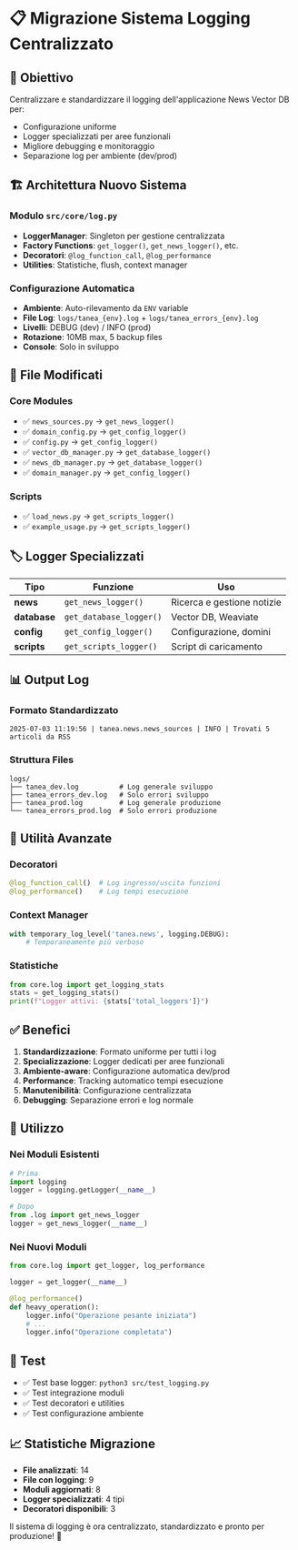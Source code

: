# 📋 Migrazione Sistema Logging Centralizzato

## 🎯 Obiettivo
Centralizzare e standardizzare il logging dell'applicazione News Vector DB per:
- Configurazione uniforme
- Logger specializzati per aree funzionali
- Migliore debugging e monitoraggio
- Separazione log per ambiente (dev/prod)

## 🏗️ Architettura Nuovo Sistema

### Modulo `src/core/log.py`
- **LoggerManager**: Singleton per gestione centralizzata
- **Factory Functions**: `get_logger()`, `get_news_logger()`, etc.
- **Decoratori**: `@log_function_call`, `@log_performance`
- **Utilities**: Statistiche, flush, context manager

### Configurazione Automatica
- **Ambiente**: Auto-rilevamento da `ENV` variable
- **File Log**: `logs/tanea_{env}.log` + `logs/tanea_errors_{env}.log`
- **Livelli**: DEBUG (dev) / INFO (prod)
- **Rotazione**: 10MB max, 5 backup files
- **Console**: Solo in sviluppo

## 📁 File Modificati

### Core Modules
- ✅ `news_sources.py` → `get_news_logger()`
- ✅ `domain_config.py` → `get_config_logger()`
- ✅ `config.py` → `get_config_logger()`
- ✅ `vector_db_manager.py` → `get_database_logger()`
- ✅ `news_db_manager.py` → `get_database_logger()`
- ✅ `domain_manager.py` → `get_config_logger()`

### Scripts
- ✅ `load_news.py` → `get_scripts_logger()`
- ✅ `example_usage.py` → `get_scripts_logger()`

## 🏷️ Logger Specializzati

| Tipo | Funzione | Uso |
|------|----------|-----|
| **news** | `get_news_logger()` | Ricerca e gestione notizie |
| **database** | `get_database_logger()` | Vector DB, Weaviate |
| **config** | `get_config_logger()` | Configurazione, domini |
| **scripts** | `get_scripts_logger()` | Script di caricamento |

## 📊 Output Log

### Formato Standardizzato
```
2025-07-03 11:19:56 | tanea.news.news_sources | INFO | Trovati 5 articoli da RSS
```

### Struttura Files
```
logs/
├── tanea_dev.log          # Log generale sviluppo
├── tanea_errors_dev.log   # Solo errori sviluppo  
├── tanea_prod.log         # Log generale produzione
└── tanea_errors_prod.log  # Solo errori produzione
```

## 🔧 Utilità Avanzate

### Decoratori
```python
@log_function_call()  # Log ingresso/uscita funzioni
@log_performance()    # Log tempi esecuzione
```

### Context Manager
```python
with temporary_log_level('tanea.news', logging.DEBUG):
    # Temporaneamente più verboso
```

### Statistiche
```python
from core.log import get_logging_stats
stats = get_logging_stats()
print(f"Logger attivi: {stats['total_loggers']}")
```

## ✅ Benefici

1. **Standardizzazione**: Formato uniforme per tutti i log
2. **Specializzazione**: Logger dedicati per aree funzionali
3. **Ambiente-aware**: Configurazione automatica dev/prod
4. **Performance**: Tracking automatico tempi esecuzione
5. **Manutenibilità**: Configurazione centralizzata
6. **Debugging**: Separazione errori e log normale

## 🚀 Utilizzo

### Nei Moduli Esistenti
```python
# Prima
import logging
logger = logging.getLogger(__name__)

# Dopo  
from .log import get_news_logger
logger = get_news_logger(__name__)
```

### Nei Nuovi Moduli
```python
from core.log import get_logger, log_performance

logger = get_logger(__name__)

@log_performance()
def heavy_operation():
    logger.info("Operazione pesante iniziata")
    # ...
    logger.info("Operazione completata")
```

## 🧪 Test
- ✅ Test base logger: `python3 src/test_logging.py`
- ✅ Test integrazione moduli
- ✅ Test decoratori e utilities
- ✅ Test configurazione ambiente

## 📈 Statistiche Migrazione
- **File analizzati**: 14
- **File con logging**: 9  
- **Moduli aggiornati**: 8
- **Logger specializzati**: 4 tipi
- **Decoratori disponibili**: 3

Il sistema di logging è ora centralizzato, standardizzato e pronto per produzione! 🎉